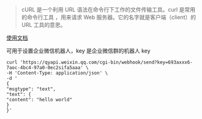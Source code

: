> cURL 是一个利用 URL 语法在命令行下工作的文件传输工具。curl 是常用的命令行工具
> ，用来请求 Web 服务器。它的名字就是客户端（client）的 URL 工具的意思。

[使用文档](https://blog.csdn.net/weixin_34349320/article/details/88853326)

可用于设置企业微信机器人，key 是企业微信群的机器人 key

```
curl 'https://qyapi.weixin.qq.com/cgi-bin/webhook/send?key=693axxx6-7aoc-4bc4-97a0-0ec2sifa5aaa' \
-H 'Content-Type: application/json' \
-d '
{
"msgtype": "text",
"text": {
"content": "hello world"
}
}'
```
